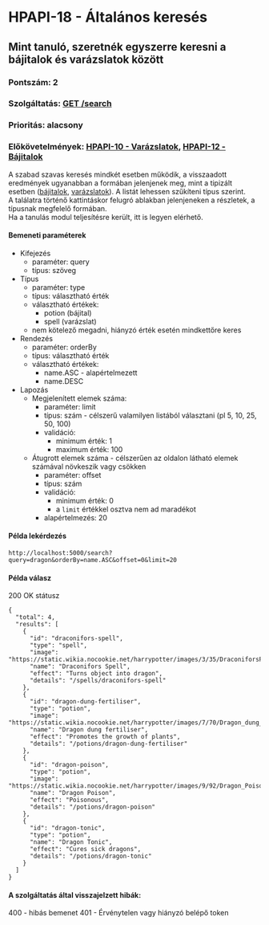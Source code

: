 # HPAPI-18 - Általános keresés

## Mint tanuló, szeretnék egyszerre keresni a bájitalok és varázslatok között

### Pontszám: 2
### Szolgáltatás: [GET /search](http://localhost:5000/api-doc#/Search/search)
### Prioritás: alacsony
### Előkövetelmények: [HPAPI-10 - Varázslatok](./HPAPI-10.md), [HPAPI-12 - Bájitalok](./HPAPI-12.md)

A szabad szavas keresés mindkét esetben működik, a visszaadott eredmények ugyanabban a formában jelenjenek meg, mint a tipizált esetben ([bájitalok](./HPAPI-12.md), [varázslatok](./HPAPI-10.md)). A listát lehessen szűkíteni típus szerint.  
A találatra történő kattintáskor felugró ablakban jelenjeneken a részletek, a típusnak megfelelő formában.  
Ha a tanulás modul teljesítésre került, itt is legyen elérhető.

#### Bemeneti paraméterek
- Kifejezés
  - paraméter: query
  - típus: szöveg
- Típus
  - paraméter: type
  - típus: választható érték
  - választható értékek:
    - potion (bájital)
    - spell (varázslat)
  - nem kötelező megadni, hiányzó érték esetén mindkettőre keres
- Rendezés
  - paraméter: orderBy
  - típus: választható érték
  - választható értékek:
    - name.ASC - alapértelmezett
    - name.DESC
- Lapozás
  - Megjelenített elemek száma:
    - paraméter: limit
    - típus: szám - célszerű valamilyen listából választani (pl 5, 10, 25, 50, 100)
    - validáció:
      - minimum érték: 1
      - maximum érték: 100
  - Átugrott elemek száma - célszerűen az oldalon látható elemek számával növkeszik vagy csökken
    - paraméter: offset
    - típus: szám
    - validáció:
      - minimum érték: 0
      - a `limit` értékkel osztva nem ad maradékot
    - alapértelmezés: 20

#### Példa lekérdezés
`http://localhost:5000/search?query=dragon&orderBy=name.ASC&offset=0&limit=20`

#### Példa válasz
200 OK státusz
```
{
  "total": 4,
  "results": [
    {
      "id": "draconifors-spell",
      "type": "spell",
      "image": "https://static.wikia.nocookie.net/harrypotter/images/3/35/DraconiforsPAS.png",
      "name": "Draconifors Spell",
      "effect": "Turns object into dragon",
      "details": "/spells/draconifors-spell"
    },
    {
      "id": "dragon-dung-fertiliser",
      "type": "potion",
      "image": "https://static.wikia.nocookie.net/harrypotter/images/7/70/Dragon_dung_fertiliser.JPG",
      "name": "Dragon dung fertiliser",
      "effect": "Promotes the growth of plants",
      "details": "/potions/dragon-dung-fertiliser"
    },
    {
      "id": "dragon-poison",
      "type": "potion",
      "image": "https://static.wikia.nocookie.net/harrypotter/images/9/92/Dragon_Poison.JPG",
      "name": "Dragon Poison",
      "effect": "Poisonous",
      "details": "/potions/dragon-poison"
    },
    {
      "id": "dragon-tonic",
      "type": "potion",
      "name": "Dragon Tonic",
      "effect": "Cures sick dragons",
      "details": "/potions/dragon-tonic"
    }
  ]
}
```

#### A szolgáltatás által visszajelzett hibák:
400 - hibás bemenet
401 - Érvénytelen vagy hiányzó belépő token